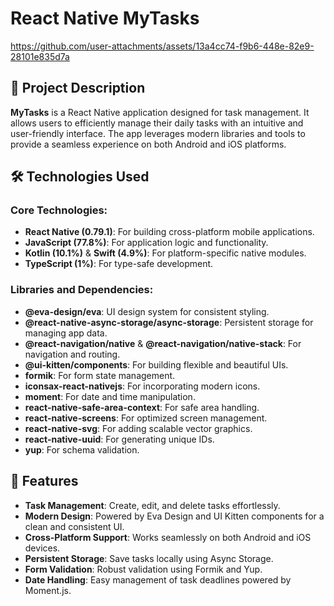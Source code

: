 # React Native MyTasks
https://github.com/user-attachments/assets/13a4cc74-f9b6-448e-82e9-28101e835d7a

## 📖 Project Description

**MyTasks** is a React Native application designed for task management. It allows users to efficiently manage their daily tasks with an intuitive and user-friendly interface. The app leverages modern libraries and tools to provide a seamless experience on both Android and iOS platforms.

## 🛠️ Technologies Used

### Core Technologies:
- **React Native (0.79.1)**: For building cross-platform mobile applications.
- **JavaScript (77.8%)**: For application logic and functionality.
- **Kotlin (10.1%)** & **Swift (4.9%)**: For platform-specific native modules.
- **TypeScript (1%)**: For type-safe development.

### Libraries and Dependencies:
- **@eva-design/eva**: UI design system for consistent styling.
- **@react-native-async-storage/async-storage**: Persistent storage for managing app data.
- **@react-navigation/native** & **@react-navigation/native-stack**: For navigation and routing.
- **@ui-kitten/components**: For building flexible and beautiful UIs.
- **formik**: For form state management.
- **iconsax-react-nativejs**: For incorporating modern icons.
- **moment**: For date and time manipulation.
- **react-native-safe-area-context**: For safe area handling.
- **react-native-screens**: For optimized screen management.
- **react-native-svg**: For adding scalable vector graphics.
- **react-native-uuid**: For generating unique IDs.
- **yup**: For schema validation.

## 🌟 Features

- **Task Management**: Create, edit, and delete tasks effortlessly.
- **Modern Design**: Powered by Eva Design and UI Kitten components for a clean and consistent UI.
- **Cross-Platform Support**: Works seamlessly on both Android and iOS devices.
- **Persistent Storage**: Save tasks locally using Async Storage.
- **Form Validation**: Robust validation using Formik and Yup.
- **Date Handling**: Easy management of task deadlines powered by Moment.js.











